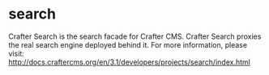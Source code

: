 search
======

Crafter Search is the search facade for Crafter CMS. Crafter Search proxies the real search engine deployed behind it. For more information, please visit: http://docs.craftercms.org/en/3.1/developers/projects/search/index.html

